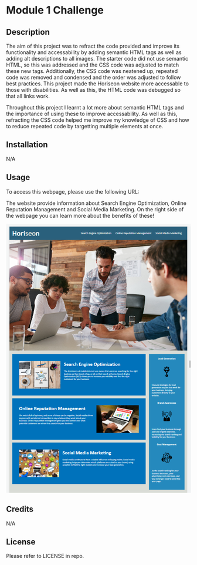 # Module 1 Challenge

## Description

The aim of this project was to refract the code provided and improve its functionality and accessability by adding semantic HTML tags as well as adding alt descriptions to all images. The starter code did not use semantic HTML, so this was addressed and the CSS code was adjusted to match these new tags. Additionally, the CSS code was neatened up, repeated code was removed and condensed and the order was adjusted to follow best practices. This project made the Horiseon website more accessable to those with disabilities. As well as this, the HTML code was debugged so that all links work.

Throughout this project I learnt a lot more about semantic HTML tags and the importance of using these to improve accessability. As well as this, refracting the CSS code helped me improve my knowledge of CSS and how to reduce repeated code by targetting multiple elements at once. 

## Installation

N/A

## Usage

To access this webpage, please use the following URL: 

The website provide information about Search Engine Optimization, Online Reputation Management and Social Media Marketing. On the right side of the webpage you can learn more about the benefits of these!

![Final website, showing all content](assets/images/website-screenshot.png)

## Credits

N/A

## License

Please refer to LICENSE in repo.
